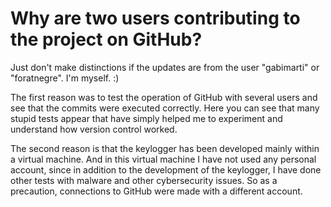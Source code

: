 # Why are two users contributing to the project on GitHub?

Just don't make distinctions if the updates are from the user "gabimarti" or "foratnegre". 
I'm myself. :)

The first reason was to test the operation of GitHub with several users and see that the commits were executed correctly. 
Here you can see that many stupid tests appear that have simply helped me to experiment and understand how version control worked.

The second reason is that the keylogger has been developed mainly within a virtual machine. 
And in this virtual machine I have not used any personal account, since in addition to the development of the keylogger, 
I have done other tests with malware and other cybersecurity issues. 
So as a precaution, connections to GitHub were made with a different account.
